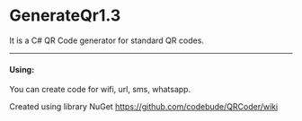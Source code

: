 # GenerateQr1.3
It is a C# QR Code generator for standard QR codes.



* * *

#### Using:

You can create code for wifi, url, sms, whatsapp.



Created using library NuGet https://github.com/codebude/QRCoder/wiki
